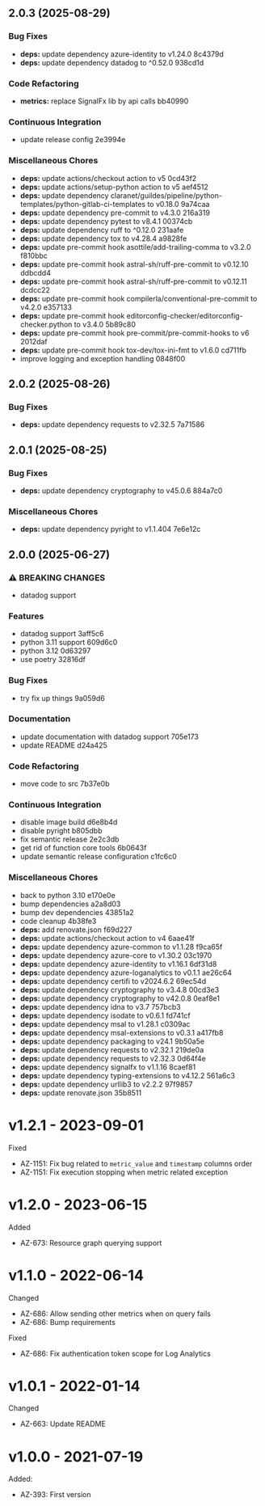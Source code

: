 ## 2.0.3 (2025-08-29)

### Bug Fixes

* **deps:** update dependency azure-identity to v1.24.0 8c4379d
* **deps:** update dependency datadog to ^0.52.0 938cd1d

### Code Refactoring

* **metrics:** replace SignalFx lib by api calls bb40990

### Continuous Integration

* update release config 2e3994e

### Miscellaneous Chores

* **deps:** update actions/checkout action to v5 0cd43f2
* **deps:** update actions/setup-python action to v5 aef4512
* **deps:** update dependency claranet/guildes/pipeline/python-templates/python-gitlab-ci-templates to v0.18.0 9a74caa
* **deps:** update dependency pre-commit to v4.3.0 216a319
* **deps:** update dependency pytest to v8.4.1 00374cb
* **deps:** update dependency ruff to ^0.12.0 231aafe
* **deps:** update dependency tox to v4.28.4 a9828fe
* **deps:** update pre-commit hook asottile/add-trailing-comma to v3.2.0 f810bbc
* **deps:** update pre-commit hook astral-sh/ruff-pre-commit to v0.12.10 ddbcdd4
* **deps:** update pre-commit hook astral-sh/ruff-pre-commit to v0.12.11 dcdcc22
* **deps:** update pre-commit hook compilerla/conventional-pre-commit to v4.2.0 e357133
* **deps:** update pre-commit hook editorconfig-checker/editorconfig-checker.python to v3.4.0 5b89c80
* **deps:** update pre-commit hook pre-commit/pre-commit-hooks to v6 2012daf
* **deps:** update pre-commit hook tox-dev/tox-ini-fmt to v1.6.0 cd711fb
* improve logging and exception handling 0848f00

## 2.0.2 (2025-08-26)

### Bug Fixes

* **deps:** update dependency requests to v2.32.5 7a71586

## 2.0.1 (2025-08-25)

### Bug Fixes

* **deps:** update dependency cryptography to v45.0.6 884a7c0

### Miscellaneous Chores

* **deps:** update dependency pyright to v1.1.404 7e6e12c

## 2.0.0 (2025-06-27)

### ⚠ BREAKING CHANGES

* datadog support

### Features

* datadog support 3aff5c6
* python 3.11 support 609d6c0
* python 3.12 0d63297
* use poetry 32816df

### Bug Fixes

* try fix up things 9a059d6

### Documentation

* update documentation with datadog support 705e173
* update README d24a425

### Code Refactoring

* move code to src 7b37e0b

### Continuous Integration

* disable image build d6e8b4d
* disable pyright b805dbb
* fix semantic release 2e2c3db
* get rid of function core tools 6b0643f
* update semantic release configuration c1fc6c0

### Miscellaneous Chores

* back to python 3.10 e170e0e
* bump dependencies a2a8d03
* bump dev dependencies 43851a2
* code cleanup 4b38fe3
* **deps:** add renovate.json f69d227
* **deps:** update actions/checkout action to v4 6aae41f
* **deps:** update dependency azure-common to v1.1.28 f9ca65f
* **deps:** update dependency azure-core to v1.30.2 03c1970
* **deps:** update dependency azure-identity to v1.16.1 6df31d8
* **deps:** update dependency azure-loganalytics to v0.1.1 ae26c64
* **deps:** update dependency certifi to v2024.6.2 69ec54d
* **deps:** update dependency cryptography to v3.4.8 00cd3e3
* **deps:** update dependency cryptography to v42.0.8 0eaf8e1
* **deps:** update dependency idna to v3.7 757bcb3
* **deps:** update dependency isodate to v0.6.1 fd741cf
* **deps:** update dependency msal to v1.28.1 c0309ac
* **deps:** update dependency msal-extensions to v0.3.1 a417fb8
* **deps:** update dependency packaging to v24.1 9b50a5e
* **deps:** update dependency requests to v2.32.1 219de0a
* **deps:** update dependency requests to v2.32.3 0d64f4e
* **deps:** update dependency signalfx to v1.1.16 8caef81
* **deps:** update dependency typing-extensions to v4.12.2 561a6c3
* **deps:** update dependency urllib3 to v2.2.2 97f9857
* **deps:** update renovate.json 35b8511

# v1.2.1 - 2023-09-01

Fixed
  * AZ-1151: Fix bug related to `metric_value` and `timestamp` columns order
  * AZ-1151: Fix execution stopping when metric related exception

# v1.2.0 - 2023-06-15

Added
  * AZ-673: Resource graph querying support

# v1.1.0 - 2022-06-14

Changed
  * AZ-686: Allow sending other metrics when on query fails
  * AZ-686: Bump requirements

Fixed
  * AZ-686: Fix authentication token scope for Log Analytics

# v1.0.1 - 2022-01-14

Changed
  * AZ-663: Update README

# v1.0.0 - 2021-07-19

Added:
  * AZ-393: First version
